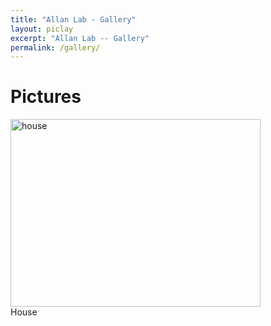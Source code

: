 ```yaml
---
title: "Allan Lab - Gallery"
layout: piclay
excerpt: "Allan Lab -- Gallery"
permalink: /gallery/
---
```


# Pictures
 <div class="example">
      <img src="{{ site.url }}{{ site.baseurl }}/images/slider7001400/NoiseCover2.jpg" width="400" height="300" alt="house" />
      <div class="fadedbox">
        <div class="title text"> House </div>
      </div>
 </div>
